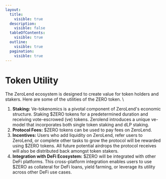 ```yaml
---
layout:
  title:
    visible: true
  description:
    visible: false
  tableOfContents:
    visible: true
  outline:
    visible: true
  pagination:
    visible: true
---
```


# Token Utility

The ZeroLend ecosystem is designed to create value for token holders and stakers. Here are some of the utilities of the ZERO token. \


1. **Staking:** Ve-tokenomics is a pivotal component of ZeroLend's economic structure. Staking $ZERO tokens for a predetermined duration and receiving vote-escrowed (ve) tokens. Zerolend introduces a unique ve-model that incorporates both single token staking and dLP staking.&#x20;
2. **Protocol Fees:** $ZERO tokens can be used to pay fees on ZeroLend.
3. **Incentives:** Users who add liquidity on ZeroLend, refer users to ZeroLend, or complete other tasks to grow the protocol will be rewarded using $ZERO tokens. All future potential airdrops the protocol receives will also be distributed back amongst token stakers.&#x20;
4. **Integration with DeFi Ecosystem:** $ZERO will be integrated with other DeFi platforms. This cross-platform integration enables users to use $ZERO as collateral for DeFi loans, yield farming, or leverage its utility across other DeFi use cases.
